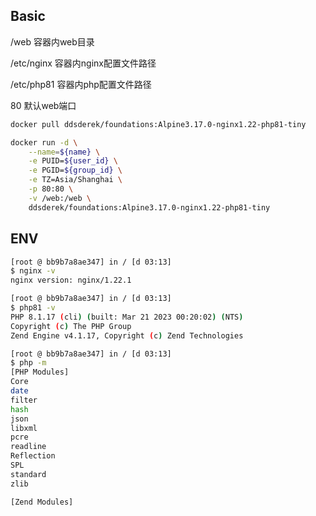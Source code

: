 ## Basic

/web 容器内web目录

/etc/nginx 容器内nginx配置文件路径

/etc/php81 容器内php配置文件路径

80 默认web端口

```bash
docker pull ddsderek/foundations:Alpine3.17.0-nginx1.22-php81-tiny
```

```bash
docker run -d \
    --name=${name} \
    -e PUID=${user_id} \
    -e PGID=${group_id} \
    -e TZ=Asia/Shanghai \
    -p 80:80 \
    -v /web:/web \
    ddsderek/foundations:Alpine3.17.0-nginx1.22-php81-tiny
```

## ENV 

```bash
[root @ bb9b7a8ae347] in / [d 03:13]
$ nginx -v
nginx version: nginx/1.22.1

[root @ bb9b7a8ae347] in / [d 03:13]
$ php81 -v
PHP 8.1.17 (cli) (built: Mar 21 2023 00:20:02) (NTS)
Copyright (c) The PHP Group
Zend Engine v4.1.17, Copyright (c) Zend Technologies
```

```bash
[root @ bb9b7a8ae347] in / [d 03:13]
$ php -m
[PHP Modules]
Core
date
filter
hash
json
libxml
pcre
readline
Reflection
SPL
standard
zlib

[Zend Modules]

```
